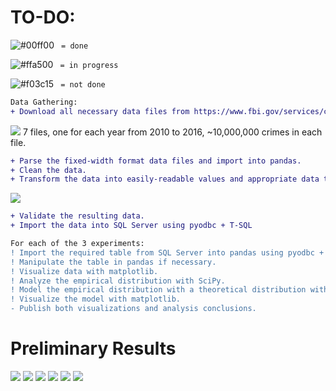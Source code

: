 # TO-DO:

![#00ff00](https://placehold.it/15/00ff00/000000?text=+) ` = done`

![#ffa500](https://placehold.it/15/ffa500/000000?text=+) ` = in progress`

![#f03c15](https://placehold.it/15/f03c15/000000?text=+) ` = not done`



```diff
Data Gathering:
+ Download all necessary data files from https://www.fbi.gov/services/cjis/ucr.  
```
![](https://i.imgur.com/ZxPmSzt.png) 
7 files, one for each year from 2010 to 2016, ~10,000,000 crimes in each file.
```diff
+ Parse the fixed-width format data files and import into pandas. 
+ Clean the data. 
+ Transform the data into easily-readable values and appropriate data types.
```
![](https://i.imgur.com/N3CWkgz.png) 
```diff
+ Validate the resulting data.
+ Import the data into SQL Server using pyodbc + T-SQL

For each of the 3 experiments:
! Import the required table from SQL Server into pandas using pyodbc + T-SQL.
! Manipulate the table in pandas if necessary.
! Visualize data with matplotlib.
! Analyze the empirical distribution with SciPy.
! Model the empirical distribution with a theoretical distribution with SciPy for future estimates of the same case.
! Visualize the model with matplotlib.
- Publish both visualizations and analysis conclusions.
```

# Preliminary Results
![](https://i.imgur.com/axexIEg.png) 
![](https://i.imgur.com/K0qVj9f.png) 
![](https://i.imgur.com/ZezTi7q.png) 
![](https://i.imgur.com/58XZE9z.png) 
![](https://i.imgur.com/cfE06t1.png) 
![](https://i.imgur.com/wXBYUEC.png)
